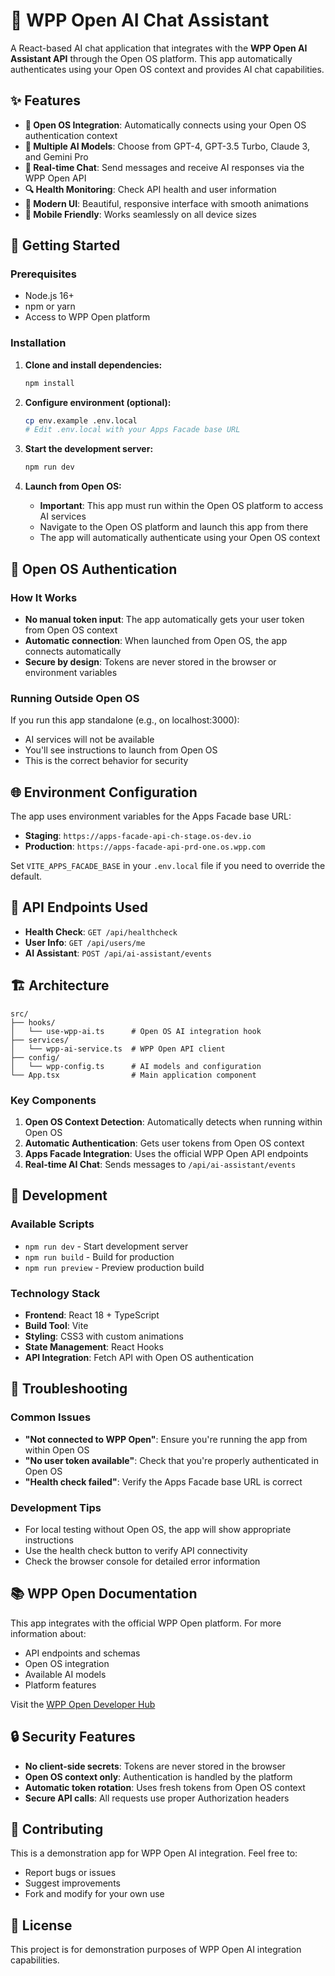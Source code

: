 # 🤖 WPP Open AI Chat Assistant

A React-based AI chat application that integrates with the **WPP Open AI Assistant API** through the Open OS platform. This app automatically authenticates using your Open OS context and provides AI chat capabilities.

## ✨ Features

- **🔗 Open OS Integration**: Automatically connects using your Open OS authentication context
- **🤖 Multiple AI Models**: Choose from GPT-4, GPT-3.5 Turbo, Claude 3, and Gemini Pro
- **💬 Real-time Chat**: Send messages and receive AI responses via the WPP Open API
- **🔍 Health Monitoring**: Check API health and user information
- **🎨 Modern UI**: Beautiful, responsive interface with smooth animations
- **📱 Mobile Friendly**: Works seamlessly on all device sizes

## 🚀 Getting Started

### Prerequisites

- Node.js 16+ 
- npm or yarn
- Access to WPP Open platform

### Installation

1. **Clone and install dependencies:**
   ```bash
   npm install
   ```

2. **Configure environment (optional):**
   ```bash
   cp env.example .env.local
   # Edit .env.local with your Apps Facade base URL
   ```

3. **Start the development server:**
   ```bash
   npm run dev
   ```

4. **Launch from Open OS:**
   - **Important**: This app must run within the Open OS platform to access AI services
   - Navigate to the Open OS platform and launch this app from there
   - The app will automatically authenticate using your Open OS context

## 🔑 Open OS Authentication

### How It Works
- **No manual token input**: The app automatically gets your user token from Open OS context
- **Automatic connection**: When launched from Open OS, the app connects automatically
- **Secure by design**: Tokens are never stored in the browser or environment variables

### Running Outside Open OS
If you run this app standalone (e.g., on localhost:3000):
- AI services will not be available
- You'll see instructions to launch from Open OS
- This is the correct behavior for security

## 🌐 Environment Configuration

The app uses environment variables for the Apps Facade base URL:

- **Staging**: `https://apps-facade-api-ch-stage.os-dev.io`
- **Production**: `https://apps-facade-api-prd-one.os.wpp.com`

Set `VITE_APPS_FACADE_BASE` in your `.env.local` file if you need to override the default.

## 📡 API Endpoints Used

- **Health Check**: `GET /api/healthcheck`
- **User Info**: `GET /api/users/me`
- **AI Assistant**: `POST /api/ai-assistant/events`

## 🏗️ Architecture

```
src/
├── hooks/
│   └── use-wpp-ai.ts      # Open OS AI integration hook
├── services/
│   └── wpp-ai-service.ts  # WPP Open API client
├── config/
│   └── wpp-config.ts      # AI models and configuration
└── App.tsx                # Main application component
```

### Key Components

1. **Open OS Context Detection**: Automatically detects when running within Open OS
2. **Automatic Authentication**: Gets user tokens from Open OS context
3. **Apps Facade Integration**: Uses the official WPP Open API endpoints
4. **Real-time AI Chat**: Sends messages to `/api/ai-assistant/events`

## 🔧 Development

### Available Scripts

- `npm run dev` - Start development server
- `npm run build` - Build for production
- `npm run preview` - Preview production build

### Technology Stack

- **Frontend**: React 18 + TypeScript
- **Build Tool**: Vite
- **Styling**: CSS3 with custom animations
- **State Management**: React Hooks
- **API Integration**: Fetch API with Open OS authentication

## 🚨 Troubleshooting

### Common Issues

- **"Not connected to WPP Open"**: Ensure you're running the app from within Open OS
- **"No user token available"**: Check that you're properly authenticated in Open OS
- **"Health check failed"**: Verify the Apps Facade base URL is correct

### Development Tips

- For local testing without Open OS, the app will show appropriate instructions
- Use the health check button to verify API connectivity
- Check the browser console for detailed error information

## 📚 WPP Open Documentation

This app integrates with the official WPP Open platform. For more information about:
- API endpoints and schemas
- Open OS integration
- Available AI models
- Platform features

Visit the [WPP Open Developer Hub](https://wpp.wpp-stage.os-dev.io/application/30b8e028-31bf-4590-a420-4b908a9c0e72/local-creative-studio)

## 🔒 Security Features

- **No client-side secrets**: Tokens are never stored in the browser
- **Open OS context only**: Authentication is handled by the platform
- **Automatic token rotation**: Uses fresh tokens from Open OS context
- **Secure API calls**: All requests use proper Authorization headers

## 🤝 Contributing

This is a demonstration app for WPP Open AI integration. Feel free to:
- Report bugs or issues
- Suggest improvements
- Fork and modify for your own use

## 📄 License

This project is for demonstration purposes of WPP Open AI integration capabilities.
